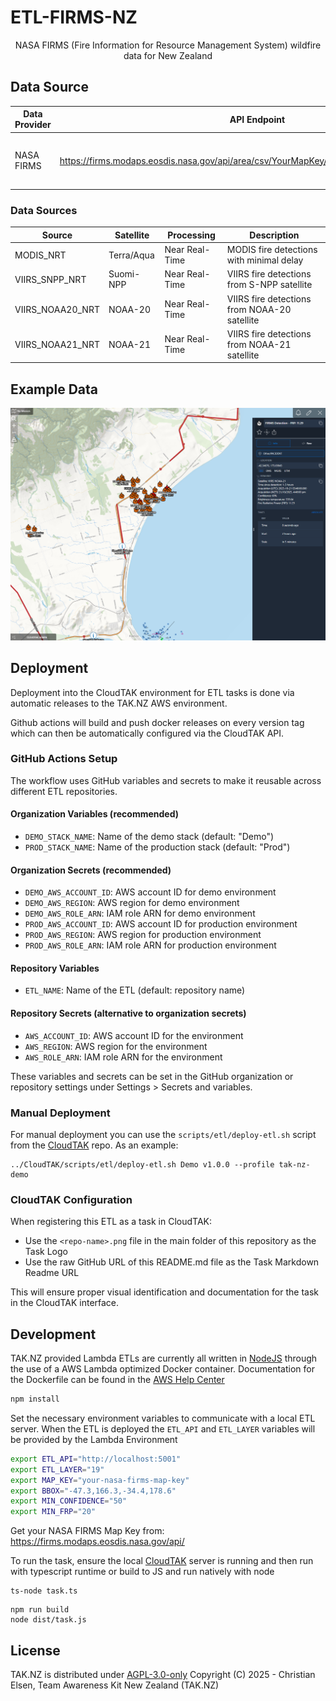 # ETL-FIRMS-NZ

<p align='center'>NASA FIRMS (Fire Information for Resource Management System) wildfire data for New Zealand</p>

## Data Source

| Data Provider | API Endpoint | Content |
|---|---|---|
| NASA FIRMS | https://firms.modaps.eosdis.nasa.gov/api/area/csv/YourMapKey/SOURCE/COORDINATES/DAYS | Active fire detections from multiple satellites |

### Data Sources

| Source | Satellite | Processing | Description |
|---|---|---|---|
| MODIS_NRT | Terra/Aqua | Near Real-Time | MODIS fire detections with minimal delay |
| VIIRS_SNPP_NRT | Suomi-NPP | Near Real-Time | VIIRS fire detections from S-NPP satellite |
| VIIRS_NOAA20_NRT | NOAA-20 | Near Real-Time | VIIRS fire detections from NOAA-20 satellite |
| VIIRS_NOAA21_NRT | NOAA-21 | Near Real-Time | VIIRS fire detections from NOAA-21 satellite |

## Example Data

![NASA FIRMS wildfire data](docs/etl-firms.png)

## Deployment

Deployment into the CloudTAK environment for ETL tasks is done via automatic releases to the TAK.NZ AWS environment.

Github actions will build and push docker releases on every version tag which can then be automatically configured via the
CloudTAK API.

### GitHub Actions Setup

The workflow uses GitHub variables and secrets to make it reusable across different ETL repositories.

#### Organization Variables (recommended)
- `DEMO_STACK_NAME`: Name of the demo stack (default: "Demo")
- `PROD_STACK_NAME`: Name of the production stack (default: "Prod")

#### Organization Secrets (recommended)
- `DEMO_AWS_ACCOUNT_ID`: AWS account ID for demo environment
- `DEMO_AWS_REGION`: AWS region for demo environment
- `DEMO_AWS_ROLE_ARN`: IAM role ARN for demo environment
- `PROD_AWS_ACCOUNT_ID`: AWS account ID for production environment
- `PROD_AWS_REGION`: AWS region for production environment
- `PROD_AWS_ROLE_ARN`: IAM role ARN for production environment

#### Repository Variables
- `ETL_NAME`: Name of the ETL (default: repository name)

#### Repository Secrets (alternative to organization secrets)
- `AWS_ACCOUNT_ID`: AWS account ID for the environment
- `AWS_REGION`: AWS region for the environment
- `AWS_ROLE_ARN`: IAM role ARN for the environment

These variables and secrets can be set in the GitHub organization or repository settings under Settings > Secrets and variables.

### Manual Deployment

For manual deployment you can use the `scripts/etl/deploy-etl.sh` script from the [CloudTAK](https://github.com/TAK-NZ/CloudTAK/) repo.
As an example: 
```
../CloudTAK/scripts/etl/deploy-etl.sh Demo v1.0.0 --profile tak-nz-demo
```

### CloudTAK Configuration

When registering this ETL as a task in CloudTAK:

- Use the `<repo-name>.png` file in the main folder of this repository as the Task Logo
- Use the raw GitHub URL of this README.md file as the Task Markdown Readme URL

This will ensure proper visual identification and documentation for the task in the CloudTAK interface.

## Development

TAK.NZ provided Lambda ETLs are currently all written in [NodeJS](https://nodejs.org/en) through the use of a AWS Lambda optimized
Docker container. Documentation for the Dockerfile can be found in the [AWS Help Center](https://docs.aws.amazon.com/lambda/latest/dg/images-create.html)

```sh
npm install
```

Set the necessary environment variables to communicate with a local ETL server.
When the ETL is deployed the `ETL_API` and `ETL_LAYER` variables will be provided by the Lambda Environment

```bash
export ETL_API="http://localhost:5001"
export ETL_LAYER="19"
export MAP_KEY="your-nasa-firms-map-key"
export BBOX="-47.3,166.3,-34.4,178.6"
export MIN_CONFIDENCE="50"
export MIN_FRP="20"
```

Get your NASA FIRMS Map Key from: https://firms.modaps.eosdis.nasa.gov/api/

To run the task, ensure the local [CloudTAK](https://github.com/TAK-NZ/CloudTAK/) server is running and then run with typescript runtime
or build to JS and run natively with node

```
ts-node task.ts
```

```
npm run build
node dist/task.js
```

## License

TAK.NZ is distributed under [AGPL-3.0-only](LICENSE)
Copyright (C) 2025 - Christian Elsen, Team Awareness Kit New Zealand (TAK.NZ)
